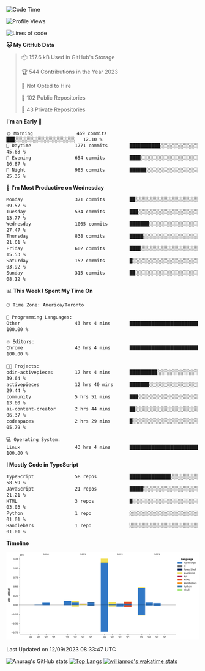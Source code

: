 <!--START_SECTION:waka-->
![Code Time](http://img.shields.io/badge/Code%20Time-581%20hrs-blue)

![Profile Views](http://img.shields.io/badge/Profile%20Views-0-blue)

![Lines of code](https://img.shields.io/badge/From%20Hello%20World%20I%27ve%20Written-2.4%20million%20lines%20of%20code-blue)

**🐱 My GitHub Data** 

> 📦 157.6 kB Used in GitHub's Storage 
 > 
> 🏆 544 Contributions in the Year 2023
 > 
> 🚫 Not Opted to Hire
 > 
> 📜 102 Public Repositories 
 > 
> 🔑 43 Private Repositories 
 > 
**I'm an Early 🐤** 

```text
🌞 Morning                469 commits         ███░░░░░░░░░░░░░░░░░░░░░░   12.10 % 
🌆 Daytime                1771 commits        ███████████░░░░░░░░░░░░░░   45.68 % 
🌃 Evening                654 commits         ████░░░░░░░░░░░░░░░░░░░░░   16.87 % 
🌙 Night                  983 commits         ██████░░░░░░░░░░░░░░░░░░░   25.35 % 
```
📅 **I'm Most Productive on Wednesday** 

```text
Monday                   371 commits         ██░░░░░░░░░░░░░░░░░░░░░░░   09.57 % 
Tuesday                  534 commits         ███░░░░░░░░░░░░░░░░░░░░░░   13.77 % 
Wednesday                1065 commits        ███████░░░░░░░░░░░░░░░░░░   27.47 % 
Thursday                 838 commits         █████░░░░░░░░░░░░░░░░░░░░   21.61 % 
Friday                   602 commits         ████░░░░░░░░░░░░░░░░░░░░░   15.53 % 
Saturday                 152 commits         █░░░░░░░░░░░░░░░░░░░░░░░░   03.92 % 
Sunday                   315 commits         ██░░░░░░░░░░░░░░░░░░░░░░░   08.12 % 
```


📊 **This Week I Spent My Time On** 

```text
🕑︎ Time Zone: America/Toronto

💬 Programming Languages: 
Other                    43 hrs 4 mins       █████████████████████████   100.00 % 

🔥 Editors: 
Chrome                   43 hrs 4 mins       █████████████████████████   100.00 % 

🐱‍💻 Projects: 
odin-activepieces        17 hrs 4 mins       ██████████░░░░░░░░░░░░░░░   39.64 % 
activepieces             12 hrs 40 mins      ███████░░░░░░░░░░░░░░░░░░   29.44 % 
community                5 hrs 51 mins       ███░░░░░░░░░░░░░░░░░░░░░░   13.60 % 
ai-content-creator       2 hrs 44 mins       ██░░░░░░░░░░░░░░░░░░░░░░░   06.37 % 
codespaces               2 hrs 29 mins       █░░░░░░░░░░░░░░░░░░░░░░░░   05.79 % 

💻 Operating System: 
Linux                    43 hrs 4 mins       █████████████████████████   100.00 % 
```

**I Mostly Code in TypeScript** 

```text
TypeScript               58 repos            ███████████████░░░░░░░░░░   58.59 % 
JavaScript               21 repos            █████░░░░░░░░░░░░░░░░░░░░   21.21 % 
HTML                     3 repos             █░░░░░░░░░░░░░░░░░░░░░░░░   03.03 % 
Python                   1 repo              ░░░░░░░░░░░░░░░░░░░░░░░░░   01.01 % 
Handlebars               1 repo              ░░░░░░░░░░░░░░░░░░░░░░░░░   01.01 % 
```



**Timeline**

![Lines of Code chart](https://raw.githubusercontent.com/wise-introvert/wise-introvert/master/assets/bar_graph.png)


 Last Updated on 12/09/2023 08:33:47 UTC
<!--END_SECTION:waka-->

![Anurag's GitHub stats](https://github-readme-stats.vercel.app/api?username=wise-introvert&count_private=true&show_icons=true)
[![Top Langs](https://github-readme-stats.vercel.app/api/top-langs/?username=wise-introvert&langs_count=10)](https://github.com/anuraghazra/github-readme-stats)
[![willianrod's wakatime stats](https://github-readme-stats.vercel.app/api/wakatime?username=wiseintrovert)](https://github.com/anuraghazra/github-readme-stats)

